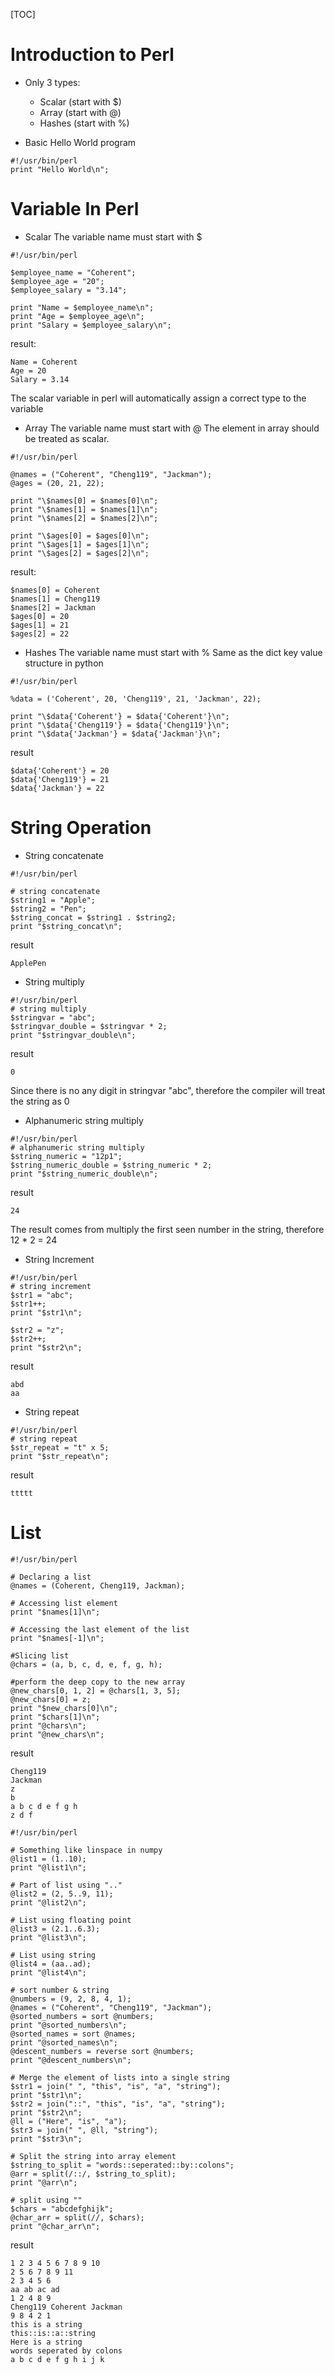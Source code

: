 [TOC]
# Introduction to Perl
*    Only 3 types:
        *    Scalar (start with $)
        *    Array (start with @)
        *    Hashes (start with %)

*    Basic Hello World program
```perl=
#!/usr/bin/perl
print "Hello World\n";
```

# Variable In Perl
*    Scalar
The variable name must start with $

```perl=
#!/usr/bin/perl

$employee_name = "Coherent";
$employee_age = "20";
$employee_salary = "3.14";

print "Name = $employee_name\n";
print "Age = $employee_age\n";
print "Salary = $employee_salary\n";
```

result:
```perl=
Name = Coherent
Age = 20
Salary = 3.14
```

The scalar variable in perl will automatically assign a correct type to the variable

*    Array
The variable name must start with @
The element in array should be treated as scalar.

```perl=
#!/usr/bin/perl

@names = ("Coherent", "Cheng119", "Jackman");
@ages = (20, 21, 22);

print "\$names[0] = $names[0]\n";
print "\$names[1] = $names[1]\n";
print "\$names[2] = $names[2]\n";

print "\$ages[0] = $ages[0]\n";
print "\$ages[1] = $ages[1]\n";
print "\$ages[2] = $ages[2]\n";
```

result:
```per=
$names[0] = Coherent
$names[1] = Cheng119
$names[2] = Jackman
$ages[0] = 20
$ages[1] = 21
$ages[2] = 22
```

*    Hashes
The variable name must start with %
Same as the dict key value structure in python
```perl=
#!/usr/bin/perl

%data = ('Coherent', 20, 'Cheng119', 21, 'Jackman', 22);

print "\$data{'Coherent'} = $data{'Coherent'}\n";
print "\$data{'Cheng119'} = $data{'Cheng119'}\n";
print "\$data{'Jackman'} = $data{'Jackman'}\n";
```

result
```perl=
$data{'Coherent'} = 20
$data{'Cheng119'} = 21
$data{'Jackman'} = 22
```

# String Operation

*    String concatenate
```per=
#!/usr/bin/perl

# string concatenate
$string1 = "Apple";
$string2 = "Pen";
$string_concat = $string1 . $string2;
print "$string_concat\n";
```

result
```per=
ApplePen
```

*    String multiply
```perl=
#!/usr/bin/perl
# string multiply
$stringvar = "abc";
$stringvar_double = $stringvar * 2;
print "$stringvar_double\n";
```

result
```perl=
0
```
Since there is no any digit in stringvar "abc", therefore the compiler will treat the string as 0

*    Alphanumeric string multiply
```per=
#!/usr/bin/perl
# alphanumeric string multiply
$string_numeric = "12p1";
$string_numeric_double = $string_numeric * 2;
print "$string_numeric_double\n";
```

result
```perl=
24
```

The result comes from multiply the first seen number in the string, therefore 12 * 2 = 24

*    String Increment
```perl=
#!/usr/bin/perl
# string increment
$str1 = "abc";
$str1++;
print "$str1\n";

$str2 = "z";
$str2++;
print "$str2\n";
```
result
```perl=
abd
aa
```

*    String repeat
```perl=
#!/usr/bin/perl
# string repeat
$str_repeat = "t" x 5;
print "$str_repeat\n";
```
result
```perl=
ttttt
```

# List
```perl=
#!/usr/bin/perl

# Declaring a list
@names = (Coherent, Cheng119, Jackman);

# Accessing list element
print "$names[1]\n";

# Accessing the last element of the list
print "$names[-1]\n";

#Slicing list
@chars = (a, b, c, d, e, f, g, h);

#perform the deep copy to the new array
@new_chars[0, 1, 2] = @chars[1, 3, 5];
@new_chars[0] = z;
print "$new_chars[0]\n";
print "$chars[1]\n";
print "@chars\n";
print "@new_chars\n";
```

result
```perl=
Cheng119
Jackman
z
b
a b c d e f g h
z d f
```

```per=
#!/usr/bin/perl

# Something like linspace in numpy
@list1 = (1..10);
print "@list1\n";

# Part of list using ".."
@list2 = (2, 5..9, 11);
print "@list2\n";

# List using floating point
@list3 = (2.1..6.3);
print "@list3\n";

# List using string
@list4 = (aa..ad);
print "@list4\n";

# sort number & string
@numbers = (9, 2, 8, 4, 1);
@names = ("Coherent", "Cheng119", "Jackman");
@sorted_numbers = sort @numbers;
print "@sorted_numbers\n";
@sorted_names = sort @names;
print "@sorted_names\n";
@descent_numbers = reverse sort @numbers;
print "@descent_numbers\n";

# Merge the element of lists into a single string
$str1 = join(" ", "this", "is", "a", "string");
print "$str1\n";
$str2 = join("::", "this", "is", "a", "string");
print "$str2\n";
@ll = ("Here", "is", "a");
$str3 = join(" ", @ll, "string");
print "$str3\n";

# Split the string into array element
$string_to_split = "words::seperated::by::colons";
@arr = split(/::/, $string_to_split);
print "@arr\n";

# split using ""
$chars = "abcdefghijk";
@char_arr = split(//, $chars);
print "@char_arr\n";
```

result
```perl=
1 2 3 4 5 6 7 8 9 10
2 5 6 7 8 9 11
2 3 4 5 6
aa ab ac ad
1 2 4 8 9
Cheng119 Coherent Jackman
9 8 4 2 1
this is a string
this::is::a::string
Here is a string
words seperated by colons
a b c d e f g h i j k
```